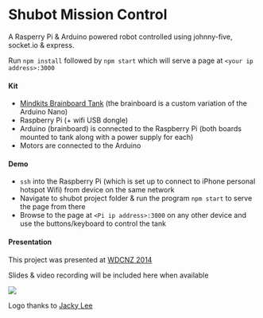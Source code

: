 Shubot Mission Control
======

A Rasperry Pi & Arduino powered robot controlled using johnny-five, socket.io & express.

Run `npm install` followed by `npm start` which will serve a page at `<your ip address>:3000`

#### Kit

- <a href="http://www.mindkits.co.nz/store/kits/brainboard-tank-robot-with-bluetooth-control">Mindkits Brainboard Tank</a> (the brainboard is a custom variation of the Arduino Nano)
- Raspberry Pi (+ wifi USB dongle)
- Arduino (brainboard) is connected to the Raspberry Pi (both boards mounted to tank along with a power supply for each)
- Motors are connected to the Arduino

#### Demo

- `ssh` into the Raspberry Pi (which is set up to connect to iPhone personal hotspot Wifi) from device on the same network
- Navigate to shubot project folder & run the program `npm start` to serve the page from there
- Browse to the page at `<Pi ip address>:3000` on any other device and use the buttons/keyboard to control the tank

#### Presentation

This project was presented at <a href="http://wdcnz.com/">WDCNZ 2014</a>

Slides & video recording will be included here when available

<img src="http://i.imgur.com/NaHdvBi.png" />

Logo thanks to [Jacky Lee](http://jackylee.co/100logos/2014/07/09/day-33.html)

